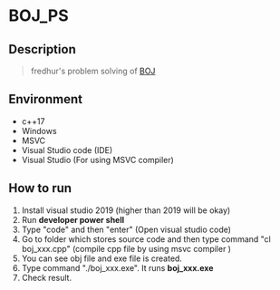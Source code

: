 # BOJ_PS



## Description

> fredhur's problem solving of [BOJ](https://acmicpc.net)


## Environment
+ c++17
+ Windows
+ MSVC
+ Visual Studio code (IDE)
+ Visual Studio (For using MSVC compiler)

## How to run

1. Install visual studio 2019 (higher than 2019 will be okay)
2. Run **developer power shell**
3. Type "code" and then "enter" (Open visual studio code)
4. Go to folder which stores source code and then type command "cl boj_xxx.cpp" (compile cpp file by using msvc compiler )
5. You can see obj file and exe file is created.
6. Type command "./boj_xxx.exe". It runs **boj_xxx.exe**
7. Check result.